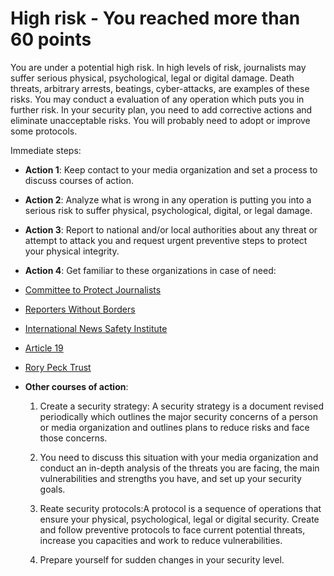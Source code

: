 # High risk - You reached more than 60 points

You are under a potential high risk. 
In high levels of risk, journalists may suffer serious physical, psychological, legal or digital damage. 
Death threats, arbitrary arrests, beatings, cyber-attacks, are examples of these risks.
You may conduct a evaluation of any operation which puts you in further risk. 
In your security plan, you need to add corrective actions and eliminate unacceptable risks. 
You will probably need to adopt or improve some protocols.

Immediate steps:

- **Action 1**: Keep contact to your media organization and set a process to discuss courses of action. 

- **Action 2**: Analyze what is wrong in any operation is putting you into a serious risk to suffer physical, psychological, digital, or legal damage.

- **Action 3**: Report to national and/or local authorities about any threat or attempt to attack you and request urgent preventive steps to protect your physical integrity.

- **Action 4**: Get familiar to these organizations in case of need:
 
 - [Committee to Protect Journalists](https://www.cpj.org/campaigns/assistance/how-to-get-help.php) 
 
 - [Reporters Without Borders](http://en.rsf.org/a-hotline-for-journalists-in-17-04-2007,21749.html) 
 
 - [International News Safety Institute](http://www.newssafety.org/contact/)
 
 - [Article 19](http://www.article19.org/pages/en/contact-us.html)
 
 - [Rory Peck Trust](https://rorypecktrust.org/Contact)

- **Other courses of action**:

  1. Create a security strategy: A security strategy is a document revised periodically which outlines the major security concerns of a person or media organization and outlines plans to reduce risks and face those concerns. 

  2. You need to discuss this situation with your media organization and conduct an in-depth analysis of the threats you are facing, the main vulnerabilities and strengths you have, and set up your security goals.

  3. Reate security protocols:A protocol is a sequence of operations that ensure your physical, psychological, legal or digital security. Create and follow preventive protocols to face current potential threats, increase you capacities and work to reduce vulnerabilities. 

  4. Prepare yourself for sudden changes in your security level. 


